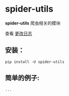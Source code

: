 # spider-utils

**spider-utils** 爬虫相关的模块

查看 [更改日志](https://github.com/ldsxp/spider-utils/blob/master/CHANGELOG.md)

## 安装：
```shell
pip install -U spider-utils
```


## 简单的例子:

```python
...
```

